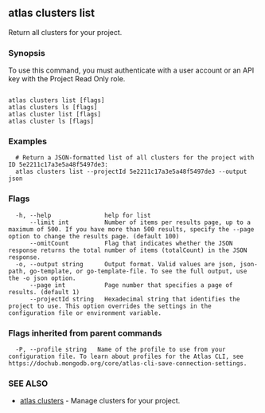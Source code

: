 ## atlas clusters list

Return all clusters for your project.


### Synopsis

To use this command, you must authenticate with a user account or an API key with the Project Read Only role.



```

atlas clusters list [flags]
atlas clusters ls [flags]
atlas cluster list [flags]
atlas cluster ls [flags]
```

### Examples

```
  # Return a JSON-formatted list of all clusters for the project with ID 5e2211c17a3e5a48f5497de3:
  atlas clusters list --projectId 5e2211c17a3e5a48f5497de3 --output json
```


### Flags

```
  -h, --help               help for list
      --limit int          Number of items per results page, up to a maximum of 500. If you have more than 500 results, specify the --page option to change the results page. (default 100)
      --omitCount          Flag that indicates whether the JSON response returns the total number of items (totalCount) in the JSON response.
  -o, --output string      Output format. Valid values are json, json-path, go-template, or go-template-file. To see the full output, use the -o json option.
      --page int           Page number that specifies a page of results. (default 1)
      --projectId string   Hexadecimal string that identifies the project to use. This option overrides the settings in the configuration file or environment variable.

```


### Flags inherited from parent commands

```
  -P, --profile string   Name of the profile to use from your configuration file. To learn about profiles for the Atlas CLI, see https://dochub.mongodb.org/core/atlas-cli-save-connection-settings.

```

### SEE ALSO


* [atlas clusters](atlas_clusters.md)	- Manage clusters for your project.



